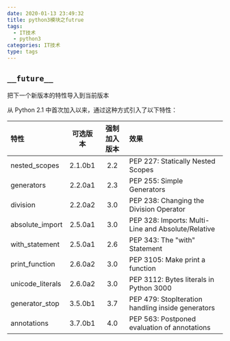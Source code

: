 ```yaml
---
date: 2020-01-13 23:49:32
title: python3模块之futrue
tags:
  - IT技术
  - python3
categories: IT技术
type: tags
---
```


## `__future__`

把下一个新版本的特性导入到当前版本

从 Python 2.1 中首次加入以来，通过这种方式引入了以下特性：

特性|可选版本|强制加入版本|效果
:--|:--:|:--:|:--
nested_scopes|2.1.0b1|2.2|PEP 227: Statically Nested Scopes
generators|2.2.0a1|2.3|PEP 255: Simple Generators
division|2.2.0a2|3.0|PEP 238: Changing the Division Operator
absolute_import|2.5.0a1|3.0|PEP 328: Imports: Multi-Line and Absolute/Relative
with_statement|2.5.0a1|2.6|PEP 343: The "with" Statement
print_function|2.6.0a2|3.0|PEP 3105: Make print a function
unicode_literals|2.6.0a2|3.0|PEP 3112: Bytes literals in Python 3000
generator_stop|3.5.0b1|3.7|PEP 479: StopIteration handling inside generators
annotations|3.7.0b1|4.0|PEP 563: Postponed evaluation of annotations

```
```